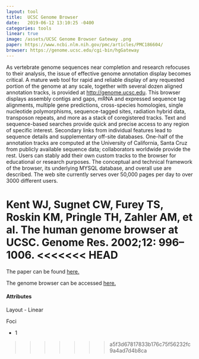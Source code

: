 ```yaml
---
layout: tool
title:  UCSC Genome Browser
date:   2019-06-12 13:10:25 -0400
categories: tools
linear: true
image: /assets/UCSC Genome Browser Gateway .png
paper: https://www.ncbi.nlm.nih.gov/pmc/articles/PMC186604/
browser: https://genome.ucsc.edu/cgi-bin/hgGateway
---
```


As vertebrate genome sequences near completion and research refocuses to their analysis, the issue of effective genome annotation display becomes critical. A mature web tool for rapid and reliable display of any requested portion of the genome at any scale, together with several dozen aligned annotation tracks, is provided at http://genome.ucsc.edu. This browser displays assembly contigs and gaps, mRNA and expressed sequence tag alignments, multiple gene predictions, cross-species homologies, single nucleotide polymorphisms, sequence-tagged sites, radiation hybrid data, transposon repeats, and more as a stack of coregistered tracks. Text and sequence-based searches provide quick and precise access to any region of specific interest. Secondary links from individual features lead to sequence details and supplementary off-site databases. One-half of the annotation tracks are computed at the University of California, Santa Cruz from publicly available sequence data; collaborators worldwide provide the rest. Users can stably add their own custom tracks to the browser for educational or research purposes. The conceptual and technical framework of the browser, its underlying MYSQL database, and overall use are described. The web site currently serves over 50,000 pages per day to over 3000 different users.

Kent WJ, Sugnet CW, Furey TS, Roskin KM, Pringle TH, Zahler AM, et al. The human genome browser at UCSC. Genome Res. 2002;12: 996–1006.
<<<<<<< HEAD
=======

The paper can be found [here.][paper]

The genome browser can be accessed [here.][browser]


[paper]: https://www.ncbi.nlm.nih.gov/pmc/articles/PMC186604/
[browser]: https://genome.ucsc.edu/cgi-bin/hgGateway

<h4>Attributes</h4>
Layout
  - Linear

Foci
  - 1
>>>>>>> a5f3d67817833b176c75f56232fc9a4ad7d4b8ca
